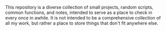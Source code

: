 This repository is a diverse collection of small projects, random scripts, common functions, and notes, intended to serve as a place to check in every once in awhile. It is not intended to be a comprehensive collection of all my work, but rather a place to store things that don't fit anywhere else.
